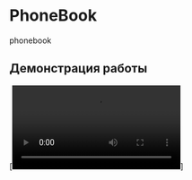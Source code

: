 # PhoneBook
phonebook
## Демонстрация работы
[![Watch the video](https://github.com/MaksimPodtynnikov/imgs/blob/main/test1.mp4)]
